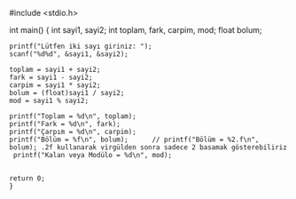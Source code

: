 #include <stdio.h>

int main() 
{
    int sayi1, sayi2;
    int toplam, fark, carpim, mod;
    float bolum;

    printf("Lütfen iki sayı giriniz: ");
    scanf("%d%d", &sayi1, &sayi2);

    toplam = sayi1 + sayi2;
    fark = sayi1 - sayi2;
    carpim = sayi1 * sayi2;
    bolum = (float)sayi1 / sayi2;
    mod = sayi1 % sayi2;
    
    printf("Toplam = %d\n", toplam);
    printf("Fark = %d\n", fark);
    printf("Çarpım = %d\n", carpim);
    printf("Bölüm = %f\n", bolum);      // printf("Bölüm = %2.f\n", bolum); .2f kullanarak virgülden sonra sadece 2 basamak gösterebiliriz 
     printf("Kalan veya Modülo = %d\n", mod);
 
  
    return 0;
    }
